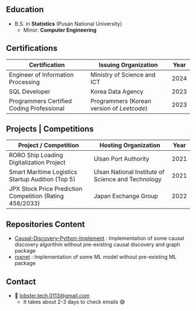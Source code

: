## Education
* B.S. in **Statistics** (Pusan National University)
  * Minor: **Computer Engineering**

## Certifications
| Certification                             | Issuing Organization                       | Year |
| ----------------------------------------- | ------------------------------------------ | ---- |
| Engineer of Information Processing        | Ministry of Science and ICT                | 2024 |
| SQL Developer                             | Korea Data Agency                          | 2023 |
| Programmers Certified Coding Professional | Programmers (Korean version of *Leetcode*) | 2023 |

## Projects | Competitions
| Project / Competition                                    | Hosting Organization                               | Year |
| -------------------------------------------------------- | -------------------------------------------------- | ---- |
| RORO Ship Loading Digitalization Project                 | Ulsan Port Authority                               | 2021 |
| Smart Maritime Logistics Startup Audition (Top 5)        | Ulsan National Institute of Science and Technology | 2021 |
| JPX Stock Price Prediction Competition (Rating 458/2033) | Japan Exchange Group                               | 2022 |

## Repositories Content
* [Causal-Discovery-Python-Implement](https://github.com/papamoon0113/Causal-Discovery-Python-Implement) : Implementation of some causal discovery algorithm without pre-existing causal discovery and graph package
* [rosnet](https://github.com/papamoon0113/rosnet) : Implementation of some ML model without pre-existing ML package

## Contact
- 📧 lobster.tech.0113@gmail.com
	- It takes about 2-3 days to check emails 😅
